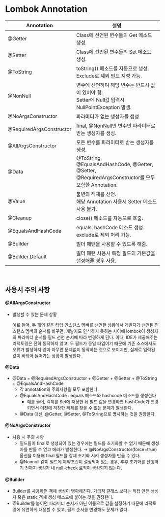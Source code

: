 # Lombok Annotation

| Annotation               | 설명                                                         |
| ------------------------ | ------------------------------------------------------------ |
| @Getter                  | Class에 선언된 변수들의 Get 메소드 생성.                     |
| @Setter                  | Class에 선언된 변수들의 Set 메소드 생성.                     |
| @ToString                | toString() 메소드를 자동으로 생성.<br>Exclude로 제외 필드 지정 가능. |
| @NonNull                 | 변수에 선언하며 해당 변수는 반드시 값이 있어야 함.<br>Setter에 Null값 입력시 NullPointException 발생. |
| @NoArgsConstructor       | 파라미터가 없는 생성자를 생성.                               |
| @RequiredArgsConstructor | final, @NonNull인 변수만 파라미터로 받는 생성자를 생성.      |
| @AllArgsConstructor      | 모든 변수를 파라미터로 받는 생성자를 생성.                   |
| @Data | @ToString, @EqualsAndHashCode, @Getter, @Setter, @RequiredArgsConstructor를 모두 포함한 Annotation. |
| @Value | 불변의 객체를 선언.<br>해당 Annotation 사용시 Setter 메소드 사용 불가. |
| @Cleanup | close() 메소드를 자동으로 호출. |
| @EqualsAndHashCode | equals, hashCode 메소드 생성.<br>exclude로 제외 처리 가능. |
| @Builder | 빌더 패턴을 사용할 수 있도록 해줌. |
| @Builder.Default | 빌더 패턴 사용시 특정 필드의 기본값을 설정해줄 경우 사용. |

<br>

## 사용시 주의 사항

#### @AllArgsConstructor

* 발생할 수 있는 문제 상황

  예로 들어, 두 개의 같은 타입 인스턴스 멤버를 선언한 상황에서 개발자가 선언된 인스턴스 멤버의 순서를 바꾸면, 개발자도 인식하지 못하는 사이에 lombok이 생성자의 파라미터 순서를 필드 선언 순서에 따라 변경하게 된다. 이때, IDE가 제공해주는 리팩토링은 전혀 동작하지 않고, 두 필드가 동일 타입이기 때문에 기존 소스에서도 오류가 발생하지 않아 아무런 문제없이 동작하는 것으로 보이지만, 실제로 입력된 값이 바뀌어 들어가는 상황이 발생한다.

#### @Data

- @Data = @RequiredArgsConstructor + @Getter + @Setter + @ToString + @EqualsAndHashCode
  - 각 annotation의 주의사항을 모두 포함한다.
  - @EqualsAndHashCode : equals 메소드와 hashcode 메소드를 생성한다
    - 예를 들어, 객체를 Set에 저장한 뒤 필드 값을 변경하면 hashCode가 변경되면서 이전에 저장한 객체를 찾을 수 없는 문제가 발생한다.
  - @Data 대신, @Getter, @Setter, @ToString으로 명시하는 것을 권장한다.

#### @NoArgsConstructor

- 사용 시 주의 사항
  - 필드들이 final로 생성되어 있는 경우에는 필드를 초기화할 수 없기 때문에 생성자를 만들 수 없고 에러가 발생한다. → @NoArgsConstructor(force=true) 옵션을 이용해 final 필드를 강제 초기화 시켜 생성자를 만들 수 있다.
  - @Nonnull 같이 필드에 제약조건이 설정되어 있는 경우, 추후 초기화를 진행하기 전까지 생성자 내 null-check 로직이 생성되지 않는다.

#### @Builder

- Builder를 사용하면 객체 생성이 명확해진다. 가급적 클래스 보다는 직접 만든 생성자 혹은 static 객체 생성 메소드에 붙이는 것을 권장한다.
- @Builder를 붙이면 파라미터 순서가 아닌 이름으로 값을 설정하기 때문에 리팩토링에 유연하게 대응할 수 있고, 필드 순서를 변경해도 문제가 없다.
